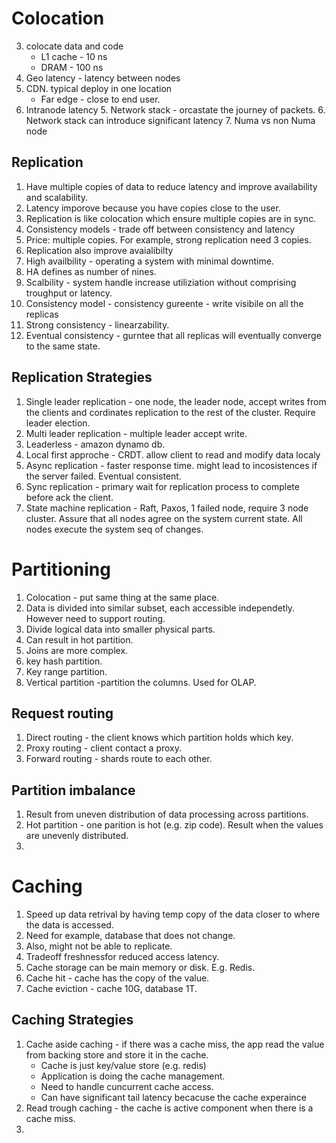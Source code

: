 # Colocation 

3. colocate data and code
   - L1 cache - 10 ns
   - DRAM     - 100 ns
2. Geo latency - latency between nodes 
3. CDN. typical deploy in one location
   - Far edge - close to end user.
4. Intranode latency 
   5. Network stack - orcastate the journey of packets.
   6. Network stack can introduce significant latency
   7. Numa vs non Numa node

## Replication
1. Have multiple copies of data to reduce latency and improve availability and scalability.
2. Latency imporove because you have copies close to the user.
3. Replication is like colocation which ensure multiple copies are in sync. 
4. Consistency models - trade off between consistency and latency
5. Price: multiple copies. For example, strong replication need 3 copies.
6. Replication also improve avaialibilty 
7. High availbility - operating a system with minimal downtime. 
8. HA defines as number of nines.
9. Scalbility - system handle increase utiliziation without comprising troughput or latency. 
10. Consistency model - consistency gureente - write visibile on all the replicas
11. Strong consistency - linearzability. 
12. Eventual consistency - gurntee that all replicas will eventually converge to the same state.
## Replication Strategies
1. Single leader replication - one node, the leader node, accept writes from the clients and 
   cordinates replication to the rest of the cluster. Require leader election.
2. Multi leader replication - multiple leader accept write.
3. Leaderless - amazon dynamo db.
4. Local first approche - CRDT. allow client to read and modify data localy
5. Async replication - faster response time. might lead to incosistences if the server failed. Eventual consistent.
6. Sync replication - primary wait for replication process to complete before ack the client.
7. State machine replication - Raft, Paxos, 1 failed node, require 3 node cluster. Assure that all nodes
   agree on the system current state. All nodes execute the system seq of changes.

# Partitioning
1. Colocation - put same thing at the same place.
2. Data is divided into similar subset, each accessible independetly. However need to support routing.
3. Divide logical data into smaller physical parts.
4. Can result in hot partition.
5. Joins are more complex.
6. key hash partition.
7. Key range partition.
8. Vertical partition -partition the columns. Used for OLAP.

## Request routing

1. Direct routing - the client knows which partition holds which key.
2. Proxy routing - client contact a proxy.
3. Forward routing - shards route to each other.

## Partition imbalance
1. Result from uneven distribution of data processing across partitions.
2. Hot partition - one parition is hot (e.g. zip code). Result when the values are unevenly distributed.
3. 

# Caching

1. Speed up data retrival by having temp copy of the data closer to where the data is accessed.
2. Need for example, database that does not change.
3. Also, might not be able to replicate.
4. Tradeoff freshnessfor reduced access latency. 
5. Cache storage can be main memory or disk. E.g. Redis.
6. Cache hit - cache has the copy of the value. 
7. Cache eviction - cache 10G, database 1T. 

## Caching Strategies
1. Cache aside caching - if there was a cache miss, the app read the value from backing store and store it in the cache.
   - Cache is just key/value store (e.g. redis)
   - Application is doing the cache management.
   - Need to handle cuncurrent cache access.
   - Can have significant tail latency becacuse the cache experaince
2. Read trough caching - the cache is active component when there is a cache miss.
3. 

